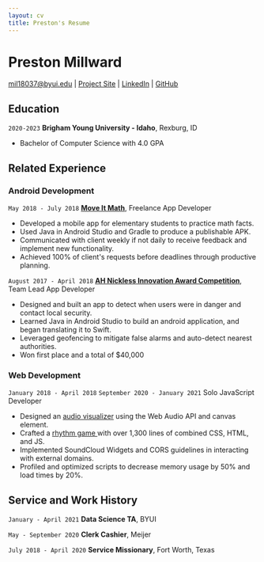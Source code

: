 ```yaml
---
layout: cv
title: Preston's Resume
---
```

# Preston Millward

<div id="webaddress">
<a href="mil18037@byui.edu">mil18037@byui.edu</a>
| <a href="https://display-of-my-projects.glitch.me/">Project Site</a>
| <a href="https://www.linkedin.com/in/preston-millward/">LinkedIn</a>
| <a href="https://github.com/millieTime">GitHub</a>
</div>

<!-- https://www.monique.tech/the-art-of-markdown -->

## Education

`2020-2023`
__Brigham Young University - Idaho__, Rexburg, ID

- Bachelor of Computer Science with 4.0 GPA

## Related Experience

### Android Development


`May 2018 - July 2018`
__<a href="https://moveitmaththesource.com/">Move It Math</a>__, Freelance App Developer

- Developed a mobile app for elementary students to practice math facts.
- Used Java in Android Studio and Gradle to produce a publishable APK.
- Communicated with client weekly if not daily to receive feedback and implement new functionality.
- Achieved 100% of client's requests before deadlines through productive planning.


`August 2017 - April 2018`
__<a href="https://ahninnovationaward.com/Documents/2018_AH_Nickless_Innovation_Award_winners.pdf">AH Nickless Innovation Award Competition</a>__, Team Lead App Developer

- Designed and built an app to detect when users were in danger and contact local security.
- Learned Java in Android Studio to build an android application, and began translating it to Swift.
- Leveraged geofencing to mitigate false alarms and auto-detect nearest authorities.
- Won first place and a total of $40,000

### Web Development

`January 2018 - April 2018`
`September 2020 - January 2021`
Solo JavaScript Developer

- Designed an <a href="https://display-of-my-projects.glitch.me/SuperHex.html">audio visualizer</a> using the Web Audio API and canvas element.
- Crafted a <a href="https://display-of-my-projects.glitch.me/SuperHex.html">rhythm game </a>with over 1,300 lines of combined CSS, HTML, and JS.
- Implemented SoundCloud Widgets and CORS guidelines in interacting with external domains.
- Profiled and optimized scripts to decrease memory usage by 50% and load times by 20%.

## Service and Work History

`January - April 2021`
__Data Science TA__, BYUI


`May - September 2020`
__Clerk Cashier__, Meijer


`July 2018 - April 2020`
__Service Missionary__, Fort Worth, Texas



<!-- ### Footer

Last updated: May 2013 -->